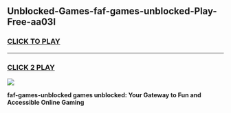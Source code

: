 
## Unblocked-Games-faf-games-unblocked-Play-Free-aa03l
<h3>
<a href="https://premium76.site?title=faf-games-unblocked&ref=21A">CLICK TO PLAY</a></h3>
<hr>

<h3>
<a href="https://premium76.site?title=faf-games-unblocked&ref=21A">CLICK 2 PLAY</a>
  
</h3>

<a href="https://premium76.site?title=faf-games-unblocked&ref=21A"><img src="https://clearcache.store/games.png"></a>


**faf-games-unblocked games unblocked: Your Gateway to Fun and Accessible Online Gaming**
